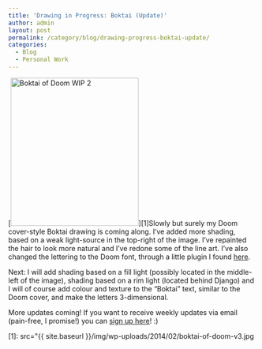 ```yaml
---
title: 'Drawing in Progress: Boktai (Update)'
author: admin
layout: post
permalink: /category/blog/drawing-progress-boktai-update/
categories:
  - Blog
  - Personal Work
---
```

[<img class="alignright size-medium wp-image-251" alt="Boktai of Doom WIP 2" src="{{ site.baseurl }}/img/wp-uploads/2014/02/boktai-of-doom-v3-259x300.jpg" width="259" height="300" />][1]Slowly but surely my Doom cover-style Boktai drawing is coming along. I&#8217;ve added more shading, based on a weak light-source in the top-right of the image. I&#8217;ve repainted the hair to look more natural and I&#8217;ve redone some of the line art. I&#8217;ve also changed the lettering to the Doom font, through a little plugin I found <a href="http://fontmeme.com/doom-font/" target="_blank">here</a>.

<!--more More after the break!-->

Next: I will add shading based on a fill light (possibly located in the middle-left of the image), shading based on a rim light (located behind Django) and I will of course add colour and texture to the &#8220;Boktai&#8221; text, similar to the Doom cover, and make the letters 3-dimensional.

More updates coming! If you want to receive weekly updates via email (pain-free, I promise!) you can <a href="http://eepurl.com/OPz4b" target="_blank">sign up here</a>! :)

 [1]: src="{{ site.baseurl }}/img/wp-uploads/2014/02/boktai-of-doom-v3.jpg